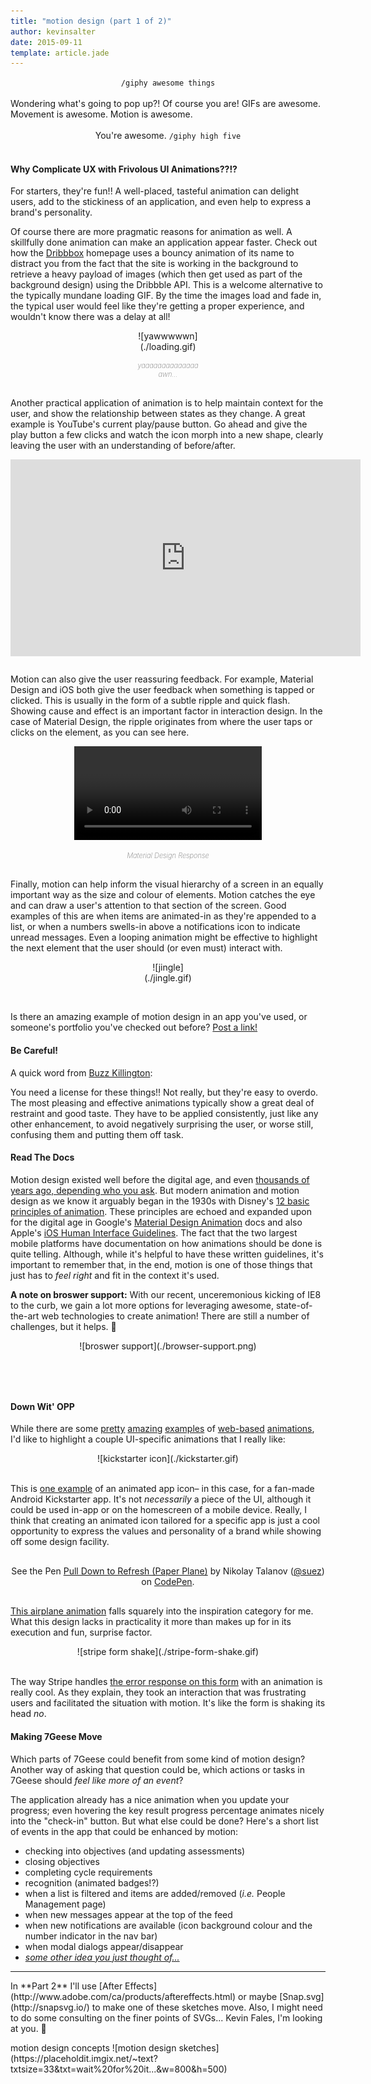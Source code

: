 ```yaml
---
title: "motion design (part 1 of 2)"
author: kevinsalter
date: 2015-09-11
template: article.jade
---
```


<span style="text-align: center; display:block;">`/giphy awesome things`</span>
<br>
Wondering what's going to pop up?!  Of course you are!  GIFs are awesome.  Movement is awesome. Motion is awesome.
<br><br>
<span style="text-align: center; display:block;">You're awesome.  `/giphy high five`</span>
<br>
<span class="more"></span>

#### Why Complicate UX with Frivolous UI Animations??!?

For starters, they're fun!!  A well-placed, tasteful animation can delight users, add to the stickiness of an application, and even help to express a brand's personality.

Of course there are more pragmatic reasons for animation as well.  A skillfully done animation can make an application appear faster.  Check out how the [Dribbbox](http://dribbbox.com/) homepage uses a bouncy animation of its name to distract you from the fact that the site is working in the background to retrieve a heavy payload of images (which then get used as part of the background design) using the Dribbble API.  This is a welcome alternative to the typically mundane loading GIF.  By the time the images load and fade in, the typical user would feel like they're getting a proper experience, and wouldn't know there was a delay at all!

<div style="margin:0 auto;text-align:center;width:100px;">![yawwwwwn](./loading.gif)<em style="font-size:11px;font-weight:200;color:#777;margin:15px 0 30px 0;display:block;">yaaaaaaaaaaaaaaawn...</em></div>

Another practical application of animation is to help maintain context for the user, and show the relationship between states as they change.  A great example is YouTube's current play/pause button.  Go ahead and give the play button a few clicks and watch the icon morph into a new shape, clearly leaving the user with an understanding of before/after.

<div style="margin:0 auto 25px;text-align:center;"><iframe width="560" height="315" src="https://www.youtube.com/embed/TWXZy2dOuBc?rel=0&amp;showinfo=0" frameborder="0" allowfullscreen></iframe></div>

Motion can also give the user reassuring feedback.  For example, Material Design and iOS both give the user feedback when something is tapped or clicked.  This is usually in the form of a subtle ripple and quick flash.  Showing cause and effect is an important factor in interaction design.  In the case of Material Design, the ripple originates from where the user taps or clicks on the element, as you can see here.

<div style="margin:0 auto 25px;text-align:center;width:300px;">
    <video autoplay loop tabindex="0" style="width:300px;">
        <source src="//material-design.storage.googleapis.com/publish/material_v_4/material_ext_publish/0B3T7oTWa3HiFOFFrMHpqN3NMQkU/animation_responsiveinteraction_userinput_materialresponse.webm" type="video/webm">
        <source src="//material-design.storage.googleapis.com/publish/material_v_4/material_ext_publish/0B3T7oTWa3HiFcDFYVWp0QUVGSEE/animation_responsiveinteraction_userinput_materialresponse.mp4" type="video/mp4">
        </video>
    <em style="font-size:11px;font-weight:200;color:#777;margin:15px 0 30px 0;display:block;">Material Design Response</em>
</div>

Finally, motion can help inform the visual hierarchy of a screen in an equally important way as the size and colour of elements.  Motion catches the eye and can draw a user's attention to that section of the screen.  Good examples of this are when items are animated-in as they're appended to a list, or when a numbers swells-in above a notifications icon to indicate unread messages.  Even a looping animation might be effective to highlight the next element that the user should (or even must) interact with.

<div style="margin:0 auto 45px;text-align:center;width:100px;">![jingle](./jingle.gif)</div>

Is there an amazing example of motion design in an app you've used, or someone's portfolio you've checked out before?  [Post a link!](#disqus_thread)


#### Be Careful!

A quick word from [Buzz Killington](https://youtu.be/HgY-xvyIlzY):

You need a license for these things!!  Not really, but they're easy to overdo.  The most pleasing and effective animations typically show a great deal of restraint and good taste.  They have to be applied consistently, just like any other enhancement, to avoid negatively surprising the user, or worse still, confusing them and putting them off task.


#### Read The Docs

Motion design existed well before the digital age, and even [thousands of years ago, depending who you ask](http://news.discovery.com/history/archaeology/prehistoric-movies-120608.htm).  But modern animation and motion design as we know it arguably began in the 1930s with Disney's [12 basic principles of animation](https://vimeo.com/93206523).  These principles are echoed and expanded upon for the digital age in Google's [Material Design Animation](https://www.google.com/design/spec/animation/responsive-interaction.html#responsive-interaction-user-input) docs and also Apple's [iOS Human Interface Guidelines](https://developer.apple.com/library/ios/documentation/UserExperience/Conceptual/MobileHIG/Animation.html#//apple_ref/doc/uid/TP40006556-CH57-SW1).  The fact that the two largest mobile platforms have documentation on how animations should be done is quite telling.  Although, while it's helpful to have these written guidelines, it's important to remember that, in the end, motion is one of those things that just has to _feel right_ and fit in the context it's used.

**A note on broswer support:** With our recent, unceremonious kicking of IE8 to the curb, we gain a lot more options for leveraging awesome, state-of-the-art web technologies to create animation!  There are still a number of challenges, but it helps.  🎉

<div style="margin:0 auto 80px;text-align:center;width: 450px;">![broswer support](./browser-support.png)</div>

#### Down Wit' OPP

While there are some [pretty](http://species-in-pieces.com/) [amazing](http://www.apple.com/ca/mac-pro/) [examples](http://codepen.io/juliangarnier/pen/idhuG) of [web-based](https://stripe.com/dashboard/iphone) [animations](https://developer.github.com/program/), I'd like to highlight a couple UI-specific animations that I really like:

<div style="margin:0 auto;text-align:center;width:500px;">![kickstarter icon](./kickstarter.gif)</div><br>

This is [one example](https://dribbble.com/shots/2075475-KickMaterial-Kickstarter-Material-app-icon) of an animated app icon– in this case, for a fan-made Android Kickstarter app.  It's not _necessarily_ a piece of the UI, although it could be used in-app or on the homescreen of a mobile device.  Really, I think that creating an animated icon tailored for a specific app is just a cool opportunity to express the values and personality of a brand while showing off some design facility.

<div style="margin:30px auto;text-align:center;">
    <p data-height="500" data-theme-id="0" data-slug-hash="oXLroX" data-default-tab="result" data-user="suez" class='codepen'>See the Pen <a href='http://codepen.io/suez/pen/oXLroX/'>Pull Down to Refresh (Paper Plane)</a> by Nikolay Talanov (<a href='http://codepen.io/suez'>@suez</a>) on <a href='http://codepen.io'>CodePen</a>.</p>
    <script async src="//assets.codepen.io/assets/embed/ei.js"></script>
</script>
</div>

[This airplane animation](https://www.materialup.com/blog/create-material-design-animation) falls squarely into the inspiration category for me.  What this design lacks in practicality it more than makes up for in its execution and fun, surprise factor.

<div style="margin:0 auto;text-align:center;width:500px;">![stripe form shake](./stripe-form-shake.gif)</div><br>

The way Stripe handles [the error response on this form](https://medium.com/bridge-collection/improve-the-payment-experience-with-animations-3d1b0a9b810e) with an animation is really cool.  As they explain, they took an interaction that was frustrating users and facilitated the situation with motion.  It's like the form is shaking its head _no_.


#### Making 7Geese Move

Which parts of 7Geese could benefit from some kind of motion design? Another way of asking that question could be, which actions or tasks in 7Geese should _feel like more of an event_?

The application already has a nice animation when you update your progress; even hovering the key result progress percentage animates nicely into the "check-in" button.  But what else could be done?  Here's a short list of events in the app that could be enhanced by motion:

- checking into objectives (and updating assessments)
- closing objectives
- completing cycle requirements
- recognition (animated badges!?)
- when a list is filtered and items are added/removed (_i.e._ People Management page)
- when new messages appear at the top of the feed
- when new notifications are available (icon background colour and the number indicator in the nav bar)
- when modal dialogs appear/disappear
- _[some other idea you just thought of...](#disqus_thread)_

<hr>
In **Part 2** I'll use [After Effects](http://www.adobe.com/ca/products/aftereffects.html) or maybe [Snap.svg](http://snapsvg.io/) to make one of these sketches move.  Also, I might need to do some consulting on the finer points of SVGs... Kevin Fales, I'm looking at you. 👀
<br>
<p class="article-end"></p>

<span class="annotation">
    motion design concepts
</span>
![motion design sketches](https://placeholdit.imgix.net/~text?txtsize=33&txt=wait%20for%20it...&w=800&h=500)
